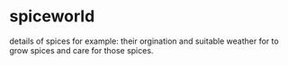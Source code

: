 # spiceworld
details of spices
for example: their orgination and suitable weather for to grow spices and care for those spices.
